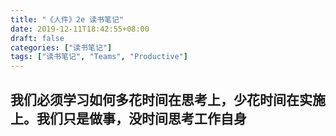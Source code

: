 ```yaml
---
title: "《人件》2e 读书笔记"
date: 2019-12-11T18:42:55+08:00
draft: false
categories: ["读书笔记"]
tags: ["读书笔记", "Teams", "Productive"]
---
```


## 我们必须学习如何多花时间在思考上，少花时间在实施上。我们只是做事，没时间思考工作自身
